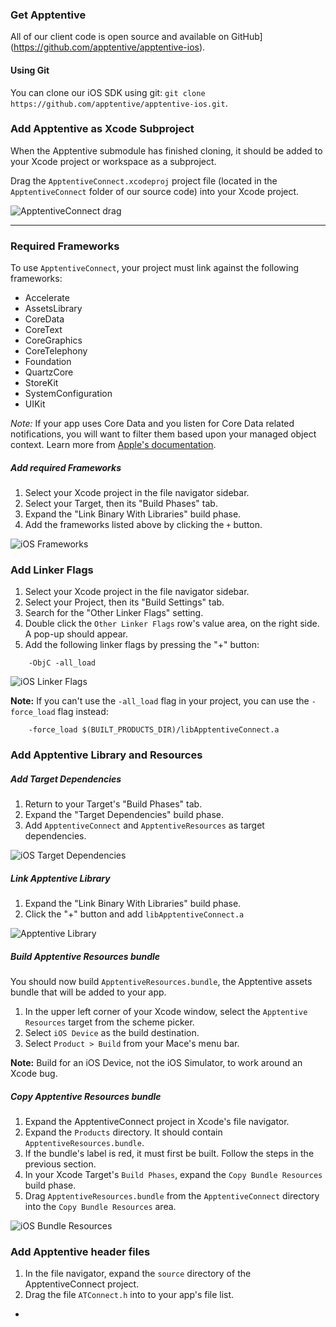 ### Get Apptentive

All of our client code is open source and available on GitHub](https://github.com/apptentive/apptentive-ios).

#### Using Git

You can clone our iOS SDK using git: `git clone https://github.com/apptentive/apptentive-ios.git`.

### Add Apptentive as Xcode Subproject

When the Apptentive submodule has finished cloning, it should be added to your Xcode project or workspace as a subproject.

Drag the `ApptentiveConnect.xcodeproj` project file (located in the `ApptentiveConnect` folder of our source code) into your Xcode project.

![ApptentiveConnect drag](https://raw.github.com/apptentive/apptentive-ios/master/etc/screenshots/iOS-apptentive-connect.png)

------------------------------------------------------------------------------------

### Required Frameworks

To use `ApptentiveConnect`, your project must link against the following frameworks:

* Accelerate
* AssetsLibrary
* CoreData
* CoreText
* CoreGraphics
* CoreTelephony
* Foundation
* QuartzCore
* StoreKit
* SystemConfiguration
* UIKit

*Note:* If your app uses Core Data and you listen for Core Data related notifications, you will
want to filter them based upon your managed object context. Learn more from [Apple's documentation](https://developer.apple.com/library/mac/#documentation/Cocoa/Reference/CoreDataFramework/Classes/NSManagedObjectContext_Class/NSManagedObjectContext.html).

##### Add required Frameworks

1. Select your Xcode project in the file navigator sidebar.
2. Select your Target, then its "Build Phases" tab.
3. Expand the "Link Binary With Libraries" build phase.
4. Add the frameworks listed above by clicking the `+` button.

![iOS Frameworks](https://raw.github.com/apptentive/apptentive-ios/master/etc/screenshots/iOS-frameworks.png)

### Add Linker Flags

1. Select your Xcode project in the file navigator sidebar.
2. Select your Project, then its "Build Settings" tab.
3. Search for the "Other Linker Flags" setting.
4. Double click the `Other Linker Flags` row's value area, on the right side. A pop-up should appear.
5. Add the following linker flags by pressing the "+" button:

```
    -ObjC -all_load
```

![iOS Linker Flags](https://raw.github.com/apptentive/apptentive-ios/master/etc/screenshots/iOS-linker-flags.png)

**Note:** If you can't use the `-all_load` flag in your project, you can use the `-force_load` flag instead:

```
    -force_load $(BUILT_PRODUCTS_DIR)/libApptentiveConnect.a
```

### Add Apptentive Library and Resources

##### Add Target Dependencies

1. Return to your Target's "Build Phases" tab.
2. Expand the "Target Dependencies" build phase.
3. Add `ApptentiveConnect` and `ApptentiveResources` as target dependencies.

![iOS Target Dependencies](https://raw.github.com/apptentive/apptentive-ios/master/etc/screenshots/iOS-target-dependencies.png)

##### Link Apptentive Library

1. Expand the "Link Binary With Libraries" build phase.
2. Click the "+" button and add `libApptentiveConnect.a`

![Apptentive Library](https://raw.github.com/apptentive/apptentive-ios/master/etc/screenshots/iOS-apptentive-library.png)

##### Build Apptentive Resources bundle

You should now build `ApptentiveResources.bundle`, the Apptentive assets bundle that will be added to your app.

1. In the upper left corner of your Xcode window, select the `Apptentive Resources` target from the scheme picker.
2. Select `iOS Device` as the build destination.
3. Select `Product > Build` from your Mace's menu bar.

**Note:** Build for an iOS Device, not the iOS Simulator, to work around an Xcode bug.

##### Copy Apptentive Resources bundle

1. Expand the ApptentiveConnect project in Xcode's file navigator.
2. Expand the `Products` directory. It should contain `ApptentiveResources.bundle`.
3. If the bundle's label is red, it must first be built. Follow the steps in the previous section.
3. In your Xcode Target's `Build Phases`, expand the `Copy Bundle Resources` build phase.
4. Drag `ApptentiveResources.bundle` from the `ApptentiveConnect` directory into the `Copy Bundle Resources` area.

![iOS Bundle Resources](https://raw.github.com/apptentive/apptentive-ios/master/etc/screenshots/iOS-bundle-resources.png)

### Add Apptentive header files

1. In the file navigator, expand the `source` directory of the ApptentiveConnect project.
2. Drag the file `ATConnect.h` into to your app's file list.

-
